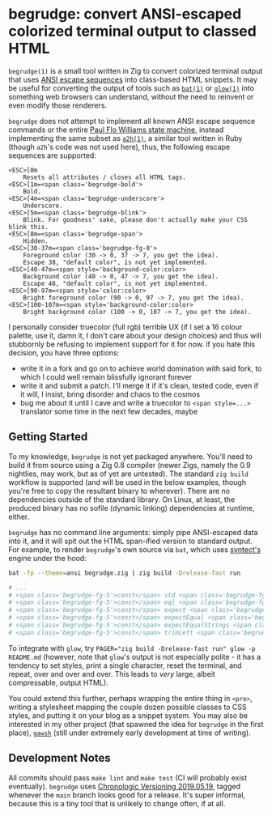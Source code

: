 # begrudge: convert ANSI-escaped colorized terminal output to classed HTML

`begrudge(1)` is a small tool written in Zig to convert colorized terminal
output that uses [ANSI escape
sequences](https://gist.github.com/fnky/458719343aabd01cfb17a3a4f7296797) into
class-based HTML snippets. It may be useful for converting the output of tools
such as [`bat(1)`](https://github.com/sharkdp/bat) or
[`glow(1)`](https://github.com/charmbracelet/glow) into something web browsers
can understand, without the need to reinvent or even modify those renderers.

`begrudge` does not attempt to implement all known ANSI escape sequence
commands or the entire [Paul Flo Williams state
machine](https://vt100.net/emu/dec_ansi_parser), instead implementing the same
subset as [`a2h(1)`](https://rtomayko.github.io/bcat/a2h.1.html), a similar
tool written in Ruby (though `a2h`'s code was not used here), thus, the
following escape sequences are supported:

```
<ESC>[0m
    Resets all attributes / closes all HTML tags.
<ESC>[1m=<span class='begrudge-bold'>
    Bold.
<ESC>[4m=<span class='begrudge-underscore'>
    Underscore.
<ESC>[5m=<span class='begrudge-blink'>
    Blink. For goodness' sake, please don't actually make your CSS blink this.
<ESC>[8m=<span class='begrudge-span'>
    Hidden.
<ESC>[30-37m=<span class='begrudge-fg-0'>
    Foreground color (30 -> 0, 37 -> 7, you get the idea).
    Escape 38, "default color", is not yet implemented.
<ESC>[40-47m=<span style='background-color:color>
    Background color (40 -> 0, 47 -> 7, you get the idea).
    Escape 48, "default color", is not yet implemented.
<ESC>[90-97m=<span style='color:color>
    Bright foreground color (90 -> 0, 97 -> 7, you get the idea).
<ESC>[100-107m=<span style='background-color:color>
    Bright background color (100 -> 0, 107 -> 7, you get the idea).
```

I personally consider truecolor (full rgb) terrible UX (if I set a 16 colour
palette, use it, damn it, I don't care about your design choices) and thus will
stubbornly be refusing to implement support for it for now. if you hate this
decision, you have three options:

- write it in a fork and go on to achieve world domination with said fork,
  to which I could well remain blissfully ignorant forever
- write it and submit a patch. I'll merge it if it's clean, tested code,
  even if it will, I insist, bring disorder and chaos to the cosmos
- bug me about it until I cave and write a truecolor to `<span style=...>`
  translator some time in the next few decades, maybe

## Getting Started

To my knowledge, `begrudge` is not yet packaged anywhere. You'll need to build
it from source using a Zig 0.8 compiler (newer Zigs, namely the 0.9 nightlies,
may work, but as of yet are untested). The standard `zig build` workflow is
supported (and will be used in the below examples, though you're free to copy
the resultant binary to wherever). There are no dependencies outside of the
standard library. On Linux, at least, the produced binary has no sofile
(dynamic linking) dependencies at runtime, either.

`begrudge` has no command line arguments: simply pipe ANSI-escaped data into
it, and it will spit out the HTML span-ified version to standard output. For
example, to render `begrudge`'s own source via `bat`, which uses
[syntect's](https://github.com/trishume/syntect) engine under the hood:

```sh
bat -fp --theme=ansi begrudge.zig | zig build -Drelease-fast run

# ...
# <span class='begrudge-fg-5'>const</span> std <span class='begrudge-fg-5'>=</span> <span class='begrudge-fg-5'>@import</span>(<span class='begrudge-fg-2'>"std"</span>);
# <span class='begrudge-fg-5'>const</span> eql <span class='begrudge-fg-5'>=</span> std.mem.eql;
# <span class='begrudge-fg-5'>const</span> expect <span class='begrudge-fg-5'>=</span> std.testing.expect;
# <span class='begrudge-fg-5'>const</span> expectEqual <span class='begrudge-fg-5'>=</span> std.testing.expectEqual;
# <span class='begrudge-fg-5'>const</span> expectEqualStrings <span class='begrudge-fg-5'>=</span> std.testing.expectEqualStrings;
# <span class='begrudge-fg-5'>const</span> trimLeft <span class='begrudge-fg-5'>=</span> std.mem.trimLeft;
```

To integrate with `glow`, try `PAGER="zig build -Drelease-fast run" glow -p
README.md` (however, note that `glow`'s output is not especially polite - it
has a tendency to set styles, print a single character, reset the terminal, and
repeat, over and over and over. This leads to *very* large, albeit
compressable, output HTML).

You could extend this further, perhaps wrapping the entire thing in `<pre>`,
writing a stylesheet mapping the couple dozen possible classes to CSS styles,
and putting it on your blog as a snippet system. You may also be interested in
my other project (that spawned the idea for `begrudge` in the first place),
[`gawsh`](https://github.com/klardotsh/gawsh) (still under extremely early
development at time of writing).

## Development Notes

All commits should pass `make lint` and `make test` (CI will probably exist
eventually). `begrudge` uses [Chronologic Versioning
2019.05.19](https://chronver.org/spec/2019.05.19), tagged whenever the `main`
branch looks good for a release. It's super informal, because this is a tiny
tool that is unlikely to change often, if at all.
